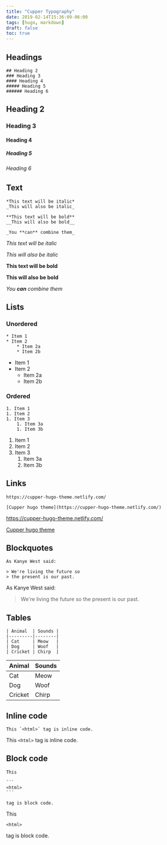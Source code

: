 ```yaml
---
title: "Cupper Typography"
date: 2019-02-14T15:36:09-06:00
tags: [hugo, markdown]
draft: false
toc: true
---
```


## Headings

```
## Heading 2
### Heading 3
#### Heading 4
##### Heading 5
###### Heading 6
```

## Heading 2
### Heading 3
#### Heading 4
##### Heading 5
###### Heading 6

## Text

```
*This text will be italic*
_This will also be italic_

**This text will be bold**
__This will also be bold__

_You **can** combine them_
```

*This text will be italic*

_This will also be italic_

**This text will be bold**

__This will also be bold__

_You **can** combine them_

## Lists

### Unordered

```
* Item 1
* Item 2
    * Item 2a
    * Item 2b
```

* Item 1
* Item 2
    * Item 2a
    * Item 2b

### Ordered

```
1. Item 1
1. Item 2
1. Item 3
    1. Item 3a
    1. Item 3b
```

1. Item 1
1. Item 2
1. Item 3
    1. Item 3a
    1. Item 3b

## Links

```
https://cupper-hugo-theme.netlify.com/

[Cupper hugo theme](https://cupper-hugo-theme.netlify.com/)
```

https://cupper-hugo-theme.netlify.com/

[Cupper hugo theme](https://cupper-hugo-theme.netlify.com/)

## Blockquotes

```
As Kanye West said:

> We're living the future so
> the present is our past.
```

As Kanye West said:

> We're living the future so
> the present is our past.

## Tables

```
| Animal  | Sounds |
|---------|--------|
| Cat     | Meow   |
| Dog     | Woof   |
| Cricket | Chirp  |
```

| Animal  | Sounds |
|---------|--------|
| Cat     | Meow   |
| Dog     | Woof   |
| Cricket | Chirp  |

## Inline code

```
This `<html>` tag is inline code.
```

This `<html>` tag is inline code.

## Block code

````
This

```
<html>
```

tag is block code. 
````

This

```
<html>
```

tag is block code. 